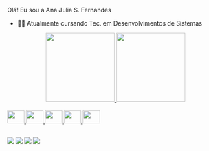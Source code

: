  Olá! Eu sou a Ana Julia S. Fernandes
- 👩‍💻 Atualmente cursando Tec. em Desenvolvimentos de Sistemas 

<div align="center">
  <a href="https://github.com/Jua2096">
  <img height="160em" src="https://github-readme-stats.vercel.app/api?username=Jua2096&show_icons=true&theme=midnight-purple&include_all_commits=true&count_private=true"/>
  <img height="160em" src="https://github-readme-stats.vercel.app/api/top-langs/?username=Jua2096&layout=compact&langs_count=7&theme=midnight-purple"/>
</div>
 
<div style="display: inline_block"><br>
  <img src="https://cdn.jsdelivr.net/gh/devicons/devicon/icons/c/c-original.svg" height="30" width="40"/>
  <img src="https://cdn.jsdelivr.net/gh/devicons/devicon/icons/css3/css3-original.svg" height="30" width="40"/>
  <img src="https://cdn.jsdelivr.net/gh/devicons/devicon/icons/html5/html5-original.svg" height="30" width="40"/>
  <img src="https://cdn.jsdelivr.net/gh/devicons/devicon/icons/javascript/javascript-original.svg" height="30" width="40"/>
  <img src="https://cdn.jsdelivr.net/gh/devicons/devicon/icons/arduino/arduino-original.svg" height="30" width="40"/>
</div>

  ##
  
<div>
  <a href="https://mail.google.com/mail/u/0/?tab=rm&ogbl#inbox" target="_blank"><img src="https://img.shields.io/badge/Gmail-D14836?style=for-the-badge&logo=gmail&logoColor=white"></a>
  <a href="https://web.whatsapp.com/" target="_blank"><img src="https://img.shields.io/badge/WhatsApp-25D366?style=for-the-badge&logo=whatsapp&logoColor=white"></a>
  <a href="https://www.instagram.com/anaju_fernandes1/" target="_blank"><img src="https://img.shields.io/badge/Instagram-E4405F?style=for-the-badge&logo=instagram&logoColor=white"></a>
  <a href="https://www.linkedin.com/in/ana-julia-dos-santos-fernandes-51aa91231/" target="_blank"><img src="https://img.shields.io/badge/LinkedIn-0077B5?style=for-the-badge&logo=linkedin&logoColor=white"></a>
</div>

